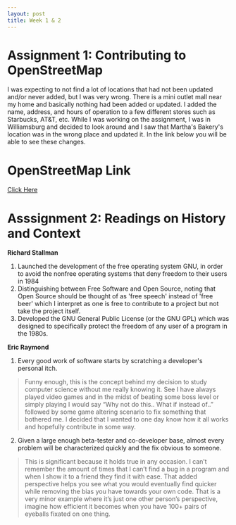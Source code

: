 ```yaml
---
layout: post
title: Week 1 & 2
---
```


# Assignment 1: Contributing to OpenStreetMap
I was expecting to not find a lot of locations that had not been updated and/or never added,
but I was very wrong. There is a mini outlet mall near my home and basically nothing had been 
added or updated. I added the name, address, and hours of operation to a few different stores
such as Starbucks, AT&T, etc. While I was working on the assignment, I was in Williamsburg and
decided to look around and I saw that Martha's Bakery's location was in the wrong place and 
updated it. In the link below you will be able to see these changes. 

# OpenStreetMap Link
[Click Here](https://www.openstreetmap.org/user/johncgenere/history)

# Asssignment 2: Readings on History and Context

**Richard Stallman**

1. Launched the development of the free operating system GNU, in order to avoid the 
   nonfree operating systems that deny freedom to their users in 1984
2. Distinguishing between Free Software and Open Source, noting that Open Source should be
   thought of as 'free speech' instead of 'free beer' which I interpret as one is free to
   contribute to a project but not take the project itself.
3. Developed the GNU General Public License (or the GNU GPL) which was designed to 
   specifically protect the freedom of any user of a program in the 1980s.

**Eric Raymond**

1. Every good work of software starts by scratching a developer's personal itch.
> Funny enough, this is the concept behind my decision to study computer science without me 
  really knowing it. See I have always played video games and in the midst of beating some 
  boss level or simply playing I would say “Why not do this.. What if instead of..” followed 
  by some game altering scenario to fix something that bothered me. I decided that I wanted 
  to one day know how it all works and hopefully contribute in some way. 
  
2. Given a large enough beta-tester and co-developer base, almost every problem will be 
   characterized quickly and the fix obvious to someone.
> This is significant because it holds true in any occasion. I can’t remember the amount of 
  times that I can’t find a bug in a program and when I show it to a friend they find it with 
  ease. That added perspective helps you see what you would eventually find quicker while 
  removing the bias you have towards your own code. That is a very minor example where it’s 
  just one other person’s perspective, imagine how efficient it becomes when you have 100+ 
  pairs of eyeballs fixated on one thing. 

